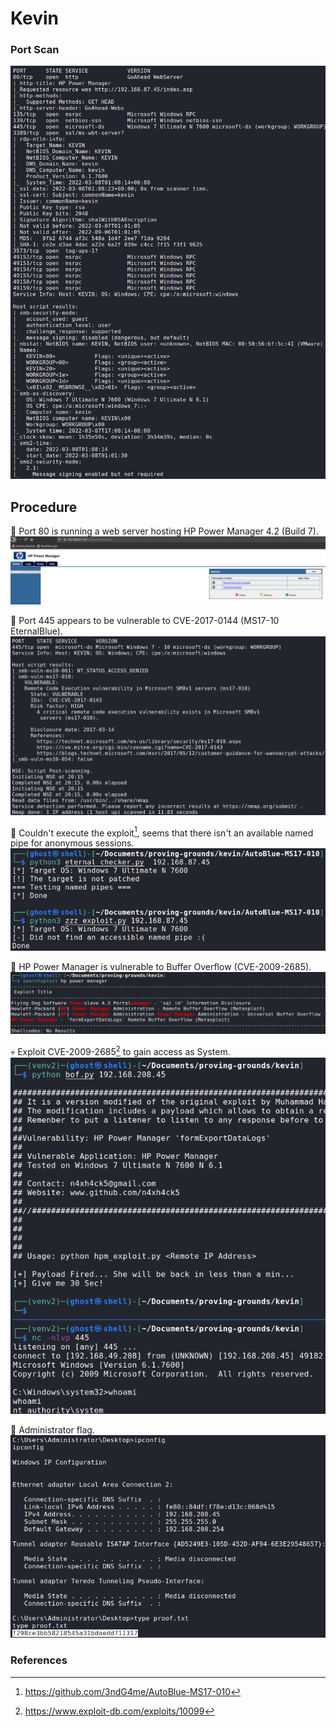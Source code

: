 # Kevin

### Port Scan
![port-scan](images/port-scan.png)

## Procedure
🔎 Port 80 is running a web server hosting HP Power Manager 4.2 (Build 7).\
![web-server](images/web-server.png)

🔎 Port 445 appears to be vulnerable to CVE-2017-0144 (MS17-10 EternalBlue).\
![nmap-smb](images/nmap-smb.png)

🔎 Couldn't execute the exploit[^1], seems that there isn't an available named
pipe for anonymous sessions.\
![autoblue-exploit](images/autoblue-exploit.png)

🔎 HP Power Manager is vulnerable to Buffer Overflow (CVE-2009-2685).\
![searchsploit-hp](images/searchsploit-hp.png)

💀 Exploit CVE-2009-2685[^2] to gain access as System.\
![hp-exploit](images/hp-exploit.png)

🏴 Administrator flag.\
![admin-flag](images/admin-flag.png)

### References
[^1]: https://github.com/3ndG4me/AutoBlue-MS17-010
[^2]: https://www.exploit-db.com/exploits/10099